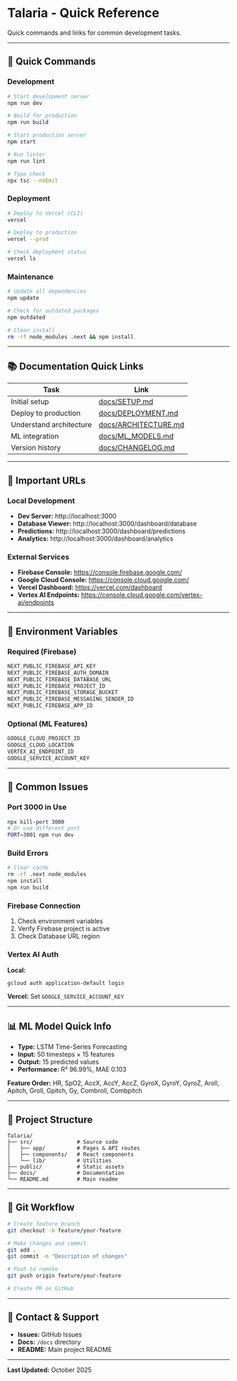 # Talaria - Quick Reference

Quick commands and links for common development tasks.

---

## 🚀 Quick Commands

### Development
```bash
# Start development server
npm run dev

# Build for production
npm run build

# Start production server
npm start

# Run linter
npm run lint

# Type check
npx tsc --noEmit
```

### Deployment
```bash
# Deploy to Vercel (CLI)
vercel

# Deploy to production
vercel --prod

# Check deployment status
vercel ls
```

### Maintenance
```bash
# Update all dependencies
npm update

# Check for outdated packages
npm outdated

# Clean install
rm -rf node_modules .next && npm install
```

---

## 📚 Documentation Quick Links

| Task | Link |
|------|------|
| Initial setup | [docs/SETUP.md](./docs/SETUP.md) |
| Deploy to production | [docs/DEPLOYMENT.md](./docs/DEPLOYMENT.md) |
| Understand architecture | [docs/ARCHITECTURE.md](./docs/ARCHITECTURE.md) |
| ML integration | [docs/ML_MODELS.md](./docs/ML_MODELS.md) |
| Version history | [docs/CHANGELOG.md](./docs/CHANGELOG.md) |

---

## 🔗 Important URLs

### Local Development
- **Dev Server:** http://localhost:3000
- **Database Viewer:** http://localhost:3000/dashboard/database
- **Predictions:** http://localhost:3000/dashboard/predictions
- **Analytics:** http://localhost:3000/dashboard/analytics

### External Services
- **Firebase Console:** https://console.firebase.google.com/
- **Google Cloud Console:** https://console.cloud.google.com/
- **Vercel Dashboard:** https://vercel.com/dashboard
- **Vertex AI Endpoints:** https://console.cloud.google.com/vertex-ai/endpoints

---

## 🔑 Environment Variables

### Required (Firebase)
```bash
NEXT_PUBLIC_FIREBASE_API_KEY
NEXT_PUBLIC_FIREBASE_AUTH_DOMAIN
NEXT_PUBLIC_FIREBASE_DATABASE_URL
NEXT_PUBLIC_FIREBASE_PROJECT_ID
NEXT_PUBLIC_FIREBASE_STORAGE_BUCKET
NEXT_PUBLIC_FIREBASE_MESSAGING_SENDER_ID
NEXT_PUBLIC_FIREBASE_APP_ID
```

### Optional (ML Features)
```bash
GOOGLE_CLOUD_PROJECT_ID
GOOGLE_CLOUD_LOCATION
VERTEX_AI_ENDPOINT_ID
GOOGLE_SERVICE_ACCOUNT_KEY
```

---

## 🐛 Common Issues

### Port 3000 in Use
```bash
npx kill-port 3000
# Or use different port
PORT=3001 npm run dev
```

### Build Errors
```bash
# Clear cache
rm -rf .next node_modules
npm install
npm run build
```

### Firebase Connection
1. Check environment variables
2. Verify Firebase project is active
3. Check Database URL region

### Vertex AI Auth
**Local:**
```bash
gcloud auth application-default login
```
**Vercel:** Set `GOOGLE_SERVICE_ACCOUNT_KEY`

---

## 📊 ML Model Quick Info

- **Type:** LSTM Time-Series Forecasting
- **Input:** 50 timesteps × 15 features
- **Output:** 15 predicted values
- **Performance:** R² 96.99%, MAE 0.103

**Feature Order:**
HR, SpO2, AccX, AccY, AccZ, GyroX, GyroY, GyroZ, Aroll, Apitch, Groll, Gpitch, Gy, Combroll, Combpitch

---

## 🎯 Project Structure

```
Talaria/
├── src/              # Source code
│   ├── app/          # Pages & API routes
│   ├── components/   # React components
│   └── lib/          # Utilities
├── public/           # Static assets
├── docs/             # Documentation
└── README.md         # Main readme
```

---

## 🔄 Git Workflow

```bash
# Create feature branch
git checkout -b feature/your-feature

# Make changes and commit
git add .
git commit -m "Description of changes"

# Push to remote
git push origin feature/your-feature

# Create PR on GitHub
```

---

## 📱 Contact & Support

- **Issues:** GitHub Issues
- **Docs:** `/docs` directory
- **README:** Main project README

---

**Last Updated:** October 2025
